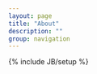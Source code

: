 ```yaml
---
layout: page
title: "About"
description: ""
group: navigation
---
```

{% include JB/setup %}

